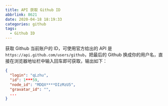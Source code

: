 ```yaml
---
title: API 获取 Github ID
abbrlink: 8621
date: 2020-04-18 18:19:33
categories: github
tags:
  - Github ID
---
```


获取 Github 当前账户的 ID，可使用官方给出的 API 是 `https://api.github.com/users/github`，把最后的 Github 换成你的用户名，直接在浏览器地址栏中输入回车即可获取，输出如下：

```json
{
  "login": "qLzhu",
  "id": 1***59,
  "node_id": "MDQX****DIzMzU5",
  "gravatar_id": "",
  ...
}
```
